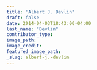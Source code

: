 ```yaml
---
title: "Albert J. Devlin"
draft: false
date: 2014-04-03T18:43:00-04:00
last_name: "Devlin"
contributor_type:
image_path:
image_credit:
featured_image_path:
_slug: albert-j.-devlin
---
```

